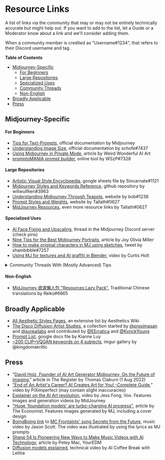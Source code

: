 # Resource Links

A list of links via the community that may or may not be entirely technically accurate but might help out. If you want to add to the list, let a Guide or a Moderator know about a link and we'll consider adding them.&#x20;

When a community member is credited as "Username#1234", that refers to their Discord username and tag.

**Table of Contents**

* [Midjourney-Specific](./#midjourney-specific)
  * [For Beginners](./#for-beginners)
  * [Large Repositories](./#large-repositories)
  * [Specialized Uses](./#specialized-uses)
  * [Community Threads](./#undefined)
  * [Non-English](./#non-english)
* [Broadly Applicable](./#broadly-applicable)
* [Press](./#press)

## Midjourney-Specific

#### For Beginners

* [Tips for Text-Prompts](guide-to-prompting.md), official documentation by Midjourney
* [Understanding Image Size](understanding-image-size.md#image-dimensions), official documentation by schofe#7437
* [Using Midjourney in Private Mode](https://weirdwonderfulai.art/resources/midjourney-private-mode/), article by Weird Wonderful AI Art
* [promptoMANIA prompt builder](https://promptomania.com/prompt-builder/), online tool by WSzP#7328

#### Large Repositories

* [Artistic Visual Style Encyclopedia](https://docs.google.com/spreadsheets/d/10i9Ip8tVSERAuMWbc6-H6BUFCoUGOQ91YzDvX--c4bk/edit#gid=0), google sheets file by Sincarnate#1121
* [Midjourney Styles and Keywords Reference](https://github.com/willwulfken/MidJourney-Styles-and-Keywords-Reference), github repository by willwulfken#3963
* [Understanding Midjourney Through Teapots](https://rexwang8.github.io/resource/ai/teapot), website by bob#1236
* [Prompt Styles and Weights](https://sites.google.com/view/understanding-mj-prompts/home), website by Tallath#0627
* [MidJourney Resources](https://sites.google.com/view/understanding-mj-prompts/resources), even more resource links by Tallath#0627

#### Specialized Uses

* [AI Face Fixing and Upscaling](https://discord.com/channels/662267976984297473/985676384707936276/998792091670953984), thread in the Midjourney Discord server (check pins)
* [Nine Tips for the Best Midjourney Portraits](https://www.betchashesews.com/2022/06/05/midjourney-portraits/), article by Joy Olivia Miller
* [How to make original characters in MJ using sketches](https://twitter.com/shambibble/status/1537499258554925059), tweet by shambibble#7257
* [Using MJ for textures and AI graffiti in Blender](https://www.youtube.com/watch?v=6Dmn5Tokv8A), video by Curtis Holt

<details>

<summary>Community Threads With (Mostly Advanced) Tips</summary>

* [Using Multiple arguments in the --no Command](https://discord.com/channels/662267976984297473/996170079102312468/996913975474266222), by Danger Awesome#7450
* [More on No and negative weights](https://discord.com/channels/662267976984297473/996170079102312468/1001944979226239056) by Saukko#2462&#x20;
* [Quality grid](https://discord.com/channels/662267976984297473/996170079102312468/1001174570629349457) and [Quality vs Style grid](https://discord.com/channels/662267976984297473/996170079102312468/1001168224047607939) by Tallath#0627
* [Blending with image weights](https://discord.com/channels/662267976984297473/996170079102312468/997180846131908718) by Tallath#0627
* [How stop affects upscale](https://discord.com/channels/662267976984297473/996170079102312468/999879562420826262) by Tallath#0627&#x20;
* [How positive multiprompt weights](https://discord.com/channels/662267976984297473/996170079102312468/1001524406989881424) work, by Gamekiller48#4480
* [Effect of Image weights on URL Descriptive Prompts over 5 generations](https://discord.com/channels/662267976984297473/996170079102312468/1002400828025470997) (also --s838), by DriftJohnson#4890
* [Image weighting with image prompt pairs](https://discord.com/channels/662267976984297473/996170079102312468/1003325319702384640), an illustration posted by clarinet (whatnostop#6700)

</details>

#### Non-English

* [MidJourney 資源懶人包 "Resources Lazy Pack"](https://sites.google.com/view/midjourney-resource-tips/%E9%A6%96%E9%A0%81), Traditional Chinese translations by Reiko#6665

## Broadly Applicable

* [All Aesthetic Styles Pages](https://aesthetics.fandom.com/wiki/Special:AllPages), an extensive list by Aesthetics Wiki
* [The Disco Diffusion Artist Studies](https://weirdwonderfulai.art/resources/disco-diffusion-70-plus-artist-studies/), a collection started by [@proximasan](https://twitter.com/proximasan) and [@sureailabs](https://twitter.com/sureailabs) and contributed by [@EErratica](https://twitter.com/EErratica) and [@KyrickYoung](https://twitter.com/KyrickYoung)
* [Prompt List](https://docs.google.com/document/d/1kuKBiifAm\_UVipAjJjqOSfMcmyjvfHdD/edit), google docs file by Kianne Luy
* [\~200 CLIP+VQGAN keywords on 4 subjects](https://imgur.com/a/SALxbQm), imgur gallery by @kingdomakrillic

## Press

* "[David Holz, Founder of AI Art Generator Midjourney, On the Future of Imaging](https://www.theregister.com/AMP/2022/08/01/david\_holz\_midjourney/)," article in The Register by Thomas Claburn (1 Aug 2022)
* ["End of An Artist's Career? AI Creates Art for You! -Complete Guide](https://www.youtube.com/watch?v=704brywiyfw)," video by PiXimperfect (may contain slight inaccuracies)
* [Explainer on the AI Art revolution](https://www.youtube.com/watch?v=SVcsDDABEkM), video by Jess Fong, Vox. Features images and generation videos by MidJourney
* ["Huge 'foundation models' are turbo-charging AI progress"](https://www.economist.com/interactive/briefing/2022/06/11/huge-foundation-models-are-turbo-charging-ai-progress), article by The Economist. Features images generated by MJ, including a cover design
* [BoingBoing link](https://boingboing.net/2022/06/19/the-lyrics-of-a-song-about-data-encryption-by-mc-frontalot-have-been-fed-into-the-midjourney-text-to-image-ai-and-the-results-are-freaky.html/amp) to [MC Frontalots' song Secrets from the Future](https://www.youtube.com/watch?v=yVm8oZx9WSM\&t=22s), music video by Jason Scott. The video was illustrated by using the lyrics as MJ prompts
* [Shane 54 Is Pioneering New Ways to Make Music Videos with AI Technology](https://www.youredm.com/2022/06/01/shane-54-is-pioneering-a-new-way-to-make-music-videos-with-ai-technology/), article by Petey Mac, YourEDM
* [Diffusion models explained](https://www.youtube.com/watch?v=344w5h24-h8), technical video by AI Coffee Break with Letitia
